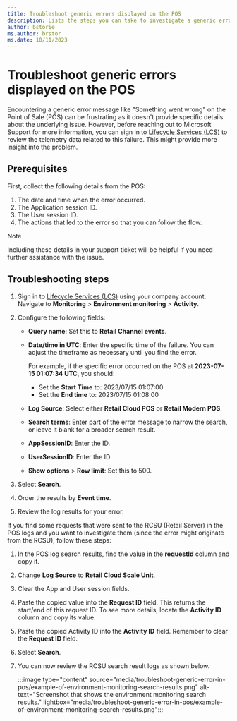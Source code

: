 ```yaml
---
title: Troubleshoot generic errors displayed on the POS
description: Lists the steps you can take to investigate a generic error displayed on the POS in Dynamics 365 Commerce.
author: bstorie
ms.author: brstor
ms.date: 10/11/2023
---
```

# Troubleshoot generic errors displayed on the POS

Encountering a generic error message like "Something went wrong" on the Point of Sale (POS) can be frustrating as it doesn't provide specific details about the underlying issue. However, before reaching out to Microsoft Support for more information, you can sign in to [Lifecycle Services (LCS)](https://lcs.dynamics.com/Logon/Index) to review the telemetry data related to this failure. This might provide more insight into the problem.

## Prerequisites

First, collect the following details from the POS:

1. The date and time when the error occurred.
2. The Application session ID.
3. The User session ID.
4. The actions that led to the error so that you can follow the flow.

> [!NOTE]
> Including these details in your support ticket will be helpful if you need further assistance with the issue.

## Troubleshooting steps

1. Sign in to [Lifecycle Services (LCS)](https://lcs.dynamics.com/Logon/Index) using your company account. Navigate to **Monitoring** > **Environment monitoring** > **Activity**.

2. Configure the following fields:

     - **Query name**: Set this to **Retail Channel events**.
     - **Date/time in UTC**: Enter the specific time of the failure. You can adjust the timeframe as necessary until you find the error.

       For example, if the specific error occurred on the POS at **2023-07-15 01:07:34 UTC**, you should:

       - Set the **Start Time** to: 2023/07/15 01:07:00  
       - Set the **End time** to: 2023/07/15 01:08:00

     - **Log Source**: Select either **Retail Cloud POS** or **Retail Modern POS**.
     - **Search terms**: Enter part of the error message to narrow the search, or leave it blank for a broader search result.
     - **AppSessionID**: Enter the ID.
     - **UserSessionID**: Enter the ID.
     - **Show options** > **Row limit**: Set this to 500.

3. Select **Search**.
4. Order the results by **Event time**.
5. Review the log results for your error.

If you find some requests that were sent to the RCSU (Retail Server) in the POS logs and you want to investigate them (since the error might originate from the RCSU), follow these steps:

1. In the POS log search results, find the value in the **requestId** column and copy it.
2. Change **Log Source** to **Retail Cloud Scale Unit**.
3. Clear the App and User session fields.
4. Paste the copied value into the **Request ID** field. This returns the start/end of this request ID. To see more details, locate the **Activity ID** column and copy its value.
5. Paste the copied Activity ID into the **Activity ID** field. Remember to clear the **Request ID** field.
6. Select **Search**.
7. You can now review the RCSU search result logs as shown below.

   :::image type="content" source="media/troubleshoot-generic-error-in-pos/example-of-environment-monitoring-search-results.png" alt-text="Screenshot that shows the environment monitoring search results." lightbox="media/troubleshoot-generic-error-in-pos/example-of-environment-monitoring-search-results.png":::
